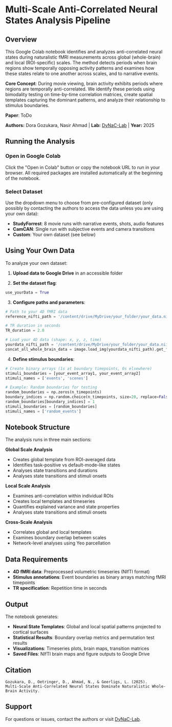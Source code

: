 # Multi-Scale Anti-Correlated Neural States Analysis Pipeline

## Overview

This Google Colab notebook identifies and analyzes anti-correlated neural states during naturalistic fMRI measurements across global (whole-brain) and local (ROI-specific) scales. The method detects periods when brain regions show temporally opposing activity patterns and examines how these states relate to one another across scales, and to narrative events.

**Core Concept**: During movie viewing, brain activity exhibits periods where regions are temporally anti-correlated. We identify these periods using bimodality testing on time-by-time correlation matrices, create spatial templates capturing the dominant patterns, and analyze their relationship to stimulus boundaries.

**Paper**: ToDo

**Authors:** Dora Gozukara, Nasir Ahmad | **Lab:** [DyNaC-Lab](https://www.dynac-lab.com) | **Year:** 2025

## Running the Analysis

### Open in Google Colab
Click the "Open in Colab" button or copy the notebook URL to run in your browser. All required packages are installed automatically at the beginning of the notebook.

### Select Dataset
Use the dropdown menu to choose from pre-configured dataset (only possibly by contacting the authors to access the data unless you are using your own data):
- **StudyForrest**: 8 movie runs with narrative events, shots, audio features
- **CamCAN**: Single run with subjective events and camera transitions  
- **Custom**: Your own dataset (see below)

## Using Your Own Data

To analyze your own dataset:

1. **Upload data to Google Drive** in an accessible folder

2. **Set the dataset flag**:
```python
use_yourData = True
```

3. **Configure paths and parameters**:
```python
# Path to your 4D fMRI data
reference_nifti_path = '/content/drive/MyDrive/your_folder/your_data.nii.gz'

# TR duration in seconds  
TR_duration = 2.0

# Load your 4D data (shape: x, y, z, time)
yourdata_nifti_path = '/content/drive/MyDrive/your_folder/your_data.nii.gz'
concat_all_whole_brain_data = image.load_img(yourdata_nifti_path).get_fdata()
```

4. **Define stimulus boundaries**:
```python
# Create binary arrays (1s at boundary timepoints, 0s elsewhere)
stimuli_boundaries = [your_event_array1, your_event_array2]
stimuli_names = ['events', 'scenes']

# Example: Random boundaries for testing
random_boundaries = np.zeros(n_timepoints)
boundary_indices = np.random.choice(n_timepoints, size=20, replace=False)
random_boundaries[boundary_indices] = 1
stimuli_boundaries = [random_boundaries]
stimuli_names = ['random_events']
```

## Notebook Structure

The analysis runs in three main sections:

**Global Scale Analysis**
- Creates global template from ROI-averaged data
- Identifies task-positive vs default-mode-like states
- Analyses state transitions and durations
- Analyses state transitions and stimuli onsets

**Local Scale Analysis**  
- Examines anti-correlation within individual ROIs
- Creates local templates and timeseries
- Quantifies explained variance and state properties
- Analyses state transitions and stimuli onsets

**Cross-Scale Analysis**
- Correlates global and local templates
- Examines boundary overlap between scales
- Network-level analyses using Yeo parcellation

## Data Requirements

- **4D fMRI data**: Preprocessed volumetric timeseries (NIfTI format)
- **Stimulus annotations**: Event boundaries as binary arrays matching fMRI timepoints
- **TR specification**: Repetition time in seconds


## Output

The notebook generates:

- **Neural State Templates**: Global and local spatial patterns projected to cortical surfaces
- **Statistical Results**: Boundary overlap metrics and permutation test results
- **Visualizations**: Timeseries plots, brain maps, transition matrices
- **Saved Files**: NIfTI brain maps and figure outputs to Google Drive


## Citation

```
Gozukara, D., Oetringer, D., Ahmad, N., & Geerligs, L. (2025). 
Multi-Scale Anti-Correlated Neural States Dominate Naturalistic Whole-Brain Activity.
```

## Support

For questions or issues, contact the authors or visit [DyNaC-Lab](https://www.dynac-lab.com).
